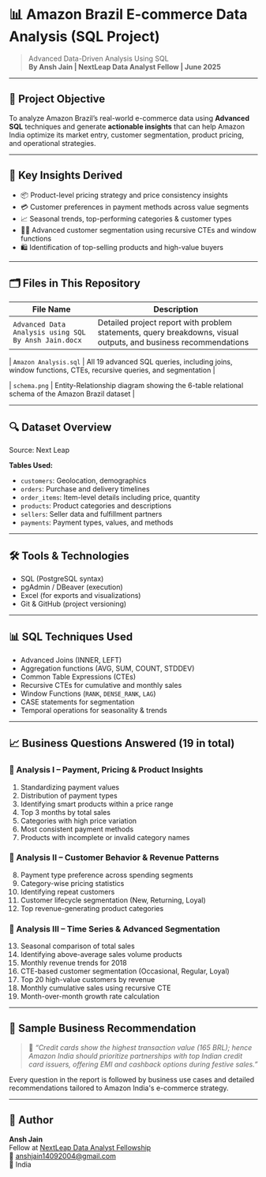 # 📊 Amazon Brazil E-commerce Data Analysis (SQL Project)

> Advanced Data-Driven Analysis Using SQL  
> **By Ansh Jain | NextLeap Data Analyst Fellow | June 2025**

---

## 📌 Project Objective

To analyze Amazon Brazil’s real-world e-commerce data using **Advanced SQL** techniques and generate **actionable insights** that can help Amazon India optimize its market entry, customer segmentation, product pricing, and operational strategies.

---

## 🧠 Key Insights Derived

- 📦 Product-level pricing strategy and price consistency insights
- 💳 Customer preferences in payment methods across value segments
- 📈 Seasonal trends, top-performing categories & customer types
- 🧍‍♂️ Advanced customer segmentation using recursive CTEs and window functions
- 🛍️ Identification of top-selling products and high-value buyers

---

## 🗂️ Files in This Repository

| File Name | Description |
|-----------|-------------|
| `Advanced Data Analysis using SQL By Ansh Jain.docx` | Detailed project report with problem statements, query breakdowns, visual outputs, and business recommendations |

| `Amazon Analysis.sql` | All 19 advanced SQL queries, including joins, window functions, CTEs, recursive queries, and segmentation |

| `schema.png` | Entity-Relationship diagram showing the 6-table relational schema of the Amazon Brazil dataset |

---

## 🔍 Dataset Overview

Source: Next Leap 

**Tables Used:**
- `customers`: Geolocation, demographics
- `orders`: Purchase and delivery timelines
- `order_items`: Item-level details including price, quantity
- `products`: Product categories and descriptions
- `sellers`: Seller data and fulfillment partners
- `payments`: Payment types, values, and methods

---

## 🛠️ Tools & Technologies

- SQL (PostgreSQL syntax)
- pgAdmin / DBeaver (execution)
- Excel (for exports and visualizations)
- Git & GitHub (project versioning)

---

## 📊 SQL Techniques Used

- Advanced Joins (INNER, LEFT)
- Aggregation functions (AVG, SUM, COUNT, STDDEV)
- Common Table Expressions (CTEs)
- Recursive CTEs for cumulative and monthly sales
- Window Functions (`RANK`, `DENSE_RANK`, `LAG`)
- CASE statements for segmentation
- Temporal operations for seasonality & trends

---

## 📈 Business Questions Answered (19 in total)

### 🔹 Analysis I – Payment, Pricing & Product Insights
1. Standardizing payment values
2. Distribution of payment types
3. Identifying smart products within a price range
4. Top 3 months by total sales
5. Categories with high price variation
6. Most consistent payment methods
7. Products with incomplete or invalid category names

### 🔹 Analysis II – Customer Behavior & Revenue Patterns
8. Payment type preference across spending segments
9. Category-wise pricing statistics
10. Identifying repeat customers
11. Customer lifecycle segmentation (New, Returning, Loyal)
12. Top revenue-generating product categories

### 🔹 Analysis III – Time Series & Advanced Segmentation
13. Seasonal comparison of total sales
14. Identifying above-average sales volume products
15. Monthly revenue trends for 2018
16. CTE-based customer segmentation (Occasional, Regular, Loyal)
17. Top 20 high-value customers by revenue
18. Monthly cumulative sales using recursive CTE
19. Month-over-month growth rate calculation

---

## 🧾 Sample Business Recommendation

> 📌 *“Credit cards show the highest transaction value (165 BRL); hence Amazon India should prioritize partnerships with top Indian credit card issuers, offering EMI and cashback options during festive sales.”*

Every question in the report is followed by business use cases and detailed recommendations tailored to Amazon India's e-commerce strategy.

---

## 📣 Author

**Ansh Jain**  
Fellow at [NextLeap Data Analyst Fellowship](https://www.nextleap.app/)  
📧 anshjain14092004@gmail.com  
📍 India


